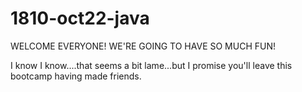 # 1810-oct22-java

WELCOME EVERYONE! WE'RE GOING TO HAVE SO MUCH FUN!

I know I know....that seems a bit lame...but I promise you'll leave this bootcamp having made friends.